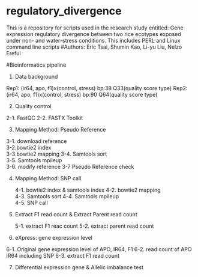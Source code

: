 # regulatory_divergence
This is a repository for scripts used in the research study entitled: Gene expression regulatory divergence between two rice ecotypes exposed under non- and water-stress conditions.
This includes PERL and Linux command line scripts
#Authors: Eric Tsai, Shumin Kao, Li-yu Liu, Nelzo Ereful

#Bioinformatics pipeline

1. Data background 

  Rep1: (ir64, apo, f1)x(control, stress)  bp:38  Q33(quality score type)
  Rep2: (ir64, apo, f1)x(control, stress)  bp:90  Q64(quality score type)

2. Quality control    


  2-1. FastQC
  2-2. FASTX Toolkit

3. Mapping Method: Pseudo Reference

  3-1. download reference          
  3-2.bowtie2 index   
  3-3.bowtie2 mapping
  3-4. Samtools sort  
  3-5. Samtools mpileup     
  3-6. modify reference
  3-7 Pseudo Reference check

4. Mapping Method: SNP call  

   4-1. bowtie2 index & samtools index
   4-2. bowtie2 mapping                                         
   4-3. Samtools sort
   4-4. Samtools mpileup                      
   4-5. SNP call

5. Extract F1 read count & Extract Parent read count

   5-1. extract F1 reac count
   5-2. extract parent read count

6.  eXpress:  gene expression level

   6-1. Original gene expression level of APO, IR64, F1
   6-2. read count of APO IR64 including SNP
   6-3. extract F1 read count

7. Differential expression gene & Allelic imbalance test

















